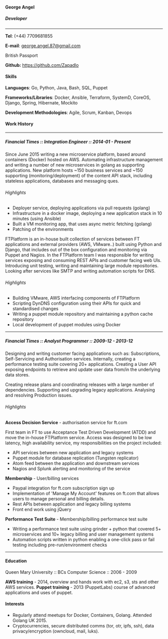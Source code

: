 #### George Angel
##### Developer
---

**Tel**: (+44) 7709681855

**E-mail**: george.angel.87@gmail.com

British Passport

**Github:** https://github.com/Zapadlo

#### Skills

**Languages**: Go, Python, Java, Bash, SQL, Puppet

**Frameworks/Libraries**: Docker, Ansible, Terraform, SystemD, CoreOS, Django, Spring, Hibernate, Mockito

**Development Methodologies**: Agile, Scrum, Kanban, Devops

#### Work History
---
##### Financial Times :: Integration Engineer :: 2014-01 - Present

Since June 2015 writing a new microservice platform, based around containers (Docker) hosted on AWS. Automating infrastructure management and writing a number of new microservices in golang as supporting applications. New platform hosts ~150 business services and ~150 supporting (monitoring/deployment) of the content API stack, including stateless applications, databases and messaging ques.

###### Highlights

- Deployer service, deploying applications via pull requests (golang)
- Infrastructure in a docker image, deploying a new application stack in 10 minutes (using Ansible)
- Built a VM monitoring app, that uses async metric fetching (golang)
- Patching of the environments

FTPlatform is an in-house built collection of services between FT applications and external providers (AWS, VMware..) built using Python and Django, that includes out of the box configuration and monitoring via Puppet and Nagios. In the FTPlatform team I was responsible for writing services exposing and consuming REST APIs and customer facing web UIs. Introducing unit testing, writing and maintaining large module repositories. Looking after services like SMTP and writing automation scripts for DNS.

###### Highlights
- Building VMware, AWS interfacing components of FTPlatform
- Scripting DynDNS configuration using their APIs for quick and standardised changes
- Writing a puppet module repository and maintaining a python cache repository
- Local development of puppet modules using Docker

---

##### Financial Times :: Analyst Programmer :: 2009-12 - 2013-12

Designing and writing customer facing applications such as: Subscriptions, Self-Servicing and Authorisation services. Internally, creating a performance testing suite covering 20+ applications. Creating a User API exposing endpoints to retrieve and update user data from/in the underlying data stores.

Creating release plans and coordinating releases with a large number of dependencies. Supporting and upgrading legacy applications. Analysing and resolving Production issues.

###### Highlights
**Access Decision Service** - authorisation service for ft.com

First team in FT to use Acceptance Test Driven Development (ATDD) and move the in-house FTPlatform service. Access was designed to be low latency, high availability service, my responsibilities on the project included:

- API services between new application and legacy systems 
- Puppet module for database replication (Tungsten replicator)
- Atom feed between the application and downstream services
- Nagios and Splunk alerting and monitoring of the service

**Membership** - User/billing services

- Paypal integration for ft.com subscription sign up
- Implementation of 'Manage My Account' features on ft.com that allows users to manage personal and billing details.
- Rest APIs between application and legacy billing systems
- Front end work using jQuery

**Performance Test Suite** - Membership/billing performance test suite

- Writing a performance test suite using grinder + python that covered 5+ microservices and 10+ legacy billing and user management systems
- Automation scripts written in python enabling a one-click pass or fail testing including pre-run/environment checks

---

#### Education

Queen Mary University :: BCs Computer Science :: 2006 - 2009 

**AWS training** - 2014, overview and hands work with ec2, s3, sts and other AWS services.
**Puppet training** - 2013 (PuppetLabs) course of advanced applications and uses of puppet. 

#### Interests

- Regularly attend meetups for Docker, Containers, Golang. Attended Golang UK 2015.
- Cryptocurrencies, secure distributed comms (tor, otr, ipfs, ssh), data privacy/encryption (owncloud, mail, luks). 

